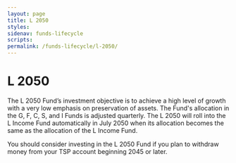 ```yaml
---
layout: page
title: L 2050
styles:
sidenav: funds-lifecycle
scripts:
permalink: /funds-lifecycle/l-2050/
---
```


# L 2050

The L 2050 Fund’s investment objective is to achieve a high level of growth with a very low emphasis on preservation of assets. The Fund's allocation in the G, F, C, S, and I Funds is adjusted quarterly. The L 2050 will roll into the L Income Fund automatically in July 2050 when its allocation becomes the same as the allocation of the L Income Fund.

You should consider investing in the L 2050 Fund if you plan to withdraw money from your TSP account beginning 2045 or later.

<!--- include data/charts from https://www.tsp.gov/InvestmentFunds/FundOptions/fundPerformance_L2050.html --->
